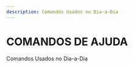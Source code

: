 ```yaml
---
description: Comandos Usados no Dia-a-Dia
---
```


# COMANDOS DE AJUDA

Comandos Usados no Dia-a-Dia
